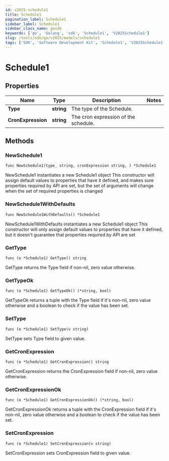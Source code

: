 ```yaml
---
id: v2025-schedule1
title: Schedule1
pagination_label: Schedule1
sidebar_label: Schedule1
sidebar_class_name: gosdk
keywords: ['go', 'Golang', 'sdk', 'Schedule1', 'V2025Schedule1'] 
slug: /tools/sdk/go/v2025/models/schedule1
tags: ['SDK', 'Software Development Kit', 'Schedule1', 'V2025Schedule1']
---
```


# Schedule1

## Properties

Name | Type | Description | Notes
------------ | ------------- | ------------- | -------------
**Type** | **string** | The type of the Schedule. | 
**CronExpression** | **string** | The cron expression of the schedule. | 

## Methods

### NewSchedule1

`func NewSchedule1(type_ string, cronExpression string, ) *Schedule1`

NewSchedule1 instantiates a new Schedule1 object
This constructor will assign default values to properties that have it defined,
and makes sure properties required by API are set, but the set of arguments
will change when the set of required properties is changed

### NewSchedule1WithDefaults

`func NewSchedule1WithDefaults() *Schedule1`

NewSchedule1WithDefaults instantiates a new Schedule1 object
This constructor will only assign default values to properties that have it defined,
but it doesn't guarantee that properties required by API are set

### GetType

`func (o *Schedule1) GetType() string`

GetType returns the Type field if non-nil, zero value otherwise.

### GetTypeOk

`func (o *Schedule1) GetTypeOk() (*string, bool)`

GetTypeOk returns a tuple with the Type field if it's non-nil, zero value otherwise
and a boolean to check if the value has been set.

### SetType

`func (o *Schedule1) SetType(v string)`

SetType sets Type field to given value.


### GetCronExpression

`func (o *Schedule1) GetCronExpression() string`

GetCronExpression returns the CronExpression field if non-nil, zero value otherwise.

### GetCronExpressionOk

`func (o *Schedule1) GetCronExpressionOk() (*string, bool)`

GetCronExpressionOk returns a tuple with the CronExpression field if it's non-nil, zero value otherwise
and a boolean to check if the value has been set.

### SetCronExpression

`func (o *Schedule1) SetCronExpression(v string)`

SetCronExpression sets CronExpression field to given value.



